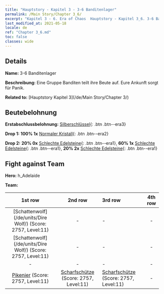 ```yaml
---
title: "Hauptstory - Kapitel 3 - 3-6 Banditenlager"
permalink: /Main Story/Chapter 3_6/
excerpt: "Kapitel 3 - 6. Era of Chaos  Hauptstory - Kapitel 3_6. 3-6 Banditenlager"
last_modified_at: 2021-05-18
locale: de
ref: "Chapter 3_6.md"
toc: false
classes: wide
---
```


## Details

 **Name:** 3-6 Banditenlager

 **Beschreibung:** Eine Gruppe Banditen teilt ihre Beute auf. Eure Ankunft sorgt für Panik.

 **Related to:** [Hauptstory Kapitel 3](/de/Main Story/Chapter 3/)

## Beutebelohnung

 **Erstabschlussbelohnung:** [Silberschlüssel](/ItemsDE/con_693/){: .btn .btn--era3}

 **Drop 1:** **100% 1x** [Normaler Kristall](/ItemsDE/mat_11/){: .btn .btn--era2}

 **Drop 2:** **20% 0x** [Schlechte Edelsteine](/ItemsDE/mat_4/){: .btn .btn--era1}, **60% 1x** [Schlechte Edelsteine](/ItemsDE/mat_4/){: .btn .btn--era1}, **20% 2x** [Schlechte Edelsteine](/ItemsDE/mat_4/){: .btn .btn--era1}


## Fight against Team
 **Hero:** h_Adelaide

 **Team:**


  | 1st row | 2nd row | 3rd row | 4th row |
  |:----:|:----:|:----|:----:|
  | [Schattenwolf](/de/units/Dire Wolf/) (Score: 2757, Level:11)  | - | - | - |
  | [Schattenwolf](/de/units/Dire Wolf/) (Score: 2757, Level:11)  | - | - | - |
  | - | - | - | - |
  | [Pikenier](/de/units/Pikeman/) (Score: 2757, Level:11)  | [Scharfschütze](/de/units/Marksman/) (Score: 2757, Level:11)  | [Scharfschütze](/de/units/Marksman/) (Score: 2757, Level:11)  | - |


